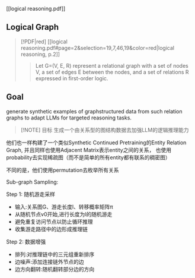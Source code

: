 [[logical reasoning.pdf]]

## Logical Graph
> [!PDF|red] [[logical reasoning.pdf#page=2&selection=19,7,46,19&color=red|logical reasoning, p.2]]
> > Let G=(V, E, R) represent a relational graph with a set of nodes V, a set of edges E between the nodes, and a set of relations R expressed in first-order logic. 


## Goal
generate synthetic examples of graphstructured data from such relation graphs to adapt LLMs for targeted reasoning tasks.

> [!NOTE] 目标
> 生成一个由关系型的图结构数据去加强LLM的逻辑推理能力

他们也一样构建了一个类似Synthetic Continued Pretraining的Entity Relation Graph, 并且同样也使用Adjacent Matrix表示entity之间的关系， 也使用probability去实现稀疏图（而不是简单的所有entity都有联系的稠密图）


不同的是，他们使用permutation去枚举所有关系


Sub-graph Sampling:

Step 1: 随机游走采样

- 输入:关系图G、游走长度l、转移概率矩阵π
- 从随机节点v0开始,进行长度为l的随机游走
- 避免重复访问节点以防止循环推理
- 收集游走路径中的边形成推理链

Step 2: 数据增强

- 排列:对推理链中的三元组重新排序
- 边噪声:添加连接链外节点的边
- 边方向翻转:随机翻转部分边的方向
